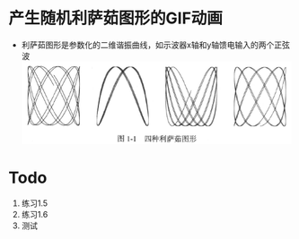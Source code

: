 # 产生随机利萨茹图形的GIF动画
- 利萨茹图形是参数化的二维谐振曲线，如示波器x轴和y轴馈电输入的两个正弦波
![](img/四种利萨茹图形.png)

# Todo
1. 练习1.5
2. 练习1.6
3. 测试